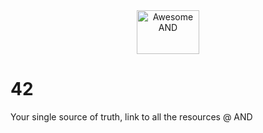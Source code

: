 <div align="center">
	<img width="100" height="70" src="https://raw.githubusercontent.com/sindresorhus/awesome/master/media/logo.svg?sanitize=true" alt="Awesome AND"/>
</div>

# 42
Your single source of truth, link to all the resources @ AND
